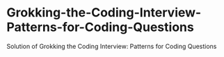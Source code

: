 # Grokking-the-Coding-Interview-Patterns-for-Coding-Questions
Solution of Grokking the Coding Interview: Patterns for Coding Questions
